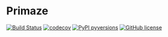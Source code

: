 # Primaze

[![Build Status](https://travis-ci.com/TechnocultureResearch/Primaze.svg?branch=dev)](https://travis-ci.com/TechnocultureResearch/Primaze) 
[![codecov](https://codecov.io/gh/TechnocultureResearch/Primaze/branch/dev/graph/badge.svg?token=0LHY3SMKE8)](https://codecov.io/gh/TechnocultureResearch/Primaze/branch/dev/)
[![PyPI pyversions](https://img.shields.io/badge/pypi-0.0.1-yellow)](https://test.pypi.org/project/Primaze/)
[![GitHub license](https://img.shields.io/badge/license-GNU%20AGPL%20v3-orange)](https://github.com/TechnocultureResearch/Primaze/blob/dev/LICENSE)

